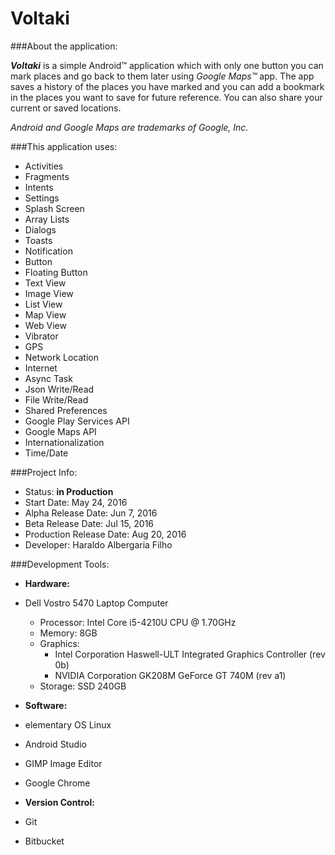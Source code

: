 # Voltaki

###About the application:

**_Voltaki_** is a simple Android™ application which with only one button you can mark places and go back to them later using *Google Maps™* app. 
The app saves a history of the places you have marked and you can add a bookmark in the places you want to save for future reference. 
You can also share your current or saved locations.

*Android and Google Maps are trademarks of Google, Inc.*

###This application uses:

- Activities
- Fragments
- Intents
- Settings
- Splash Screen
- Array Lists
- Dialogs
- Toasts
- Notification
- Button
- Floating Button
- Text View
- Image View
- List View
- Map View
- Web View
- Vibrator
- GPS
- Network Location
- Internet
- Async Task
- Json Write/Read
- File Write/Read
- Shared Preferences
- Google Play Services API
- Google Maps API
- Internationalization
- Time/Date

###Project Info:

- Status: **in Production**
- Start Date: May 24, 2016
- Alpha Release Date: Jun 7, 2016
- Beta Release Date: Jul 15, 2016
- Production Release Date: Aug 20, 2016
- Developer: Haraldo Albergaria Filho

###Development Tools:

- **Hardware:**

 - Dell Vostro 5470 Laptop Computer
    - Processor: Intel Core i5-4210U CPU @ 1.70GHz
    - Memory: 8GB
    - Graphics:
      - Intel Corporation Haswell-ULT Integrated Graphics Controller (rev 0b)
      - NVIDIA Corporation GK208M GeForce GT 740M (rev a1)
    - Storage: SSD 240GB
 
- **Software:**

 - elementary OS Linux
 - Android Studio
 - GIMP Image Editor
 - Google Chrome
 
- **Version Control:**

 - Git
 - Bitbucket

